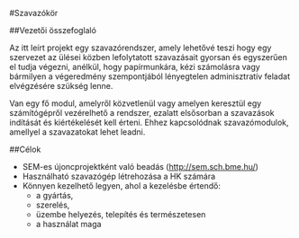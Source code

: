 #Szavazókör

##Vezetői összefoglaló

Az itt leírt projekt egy szavazórendszer, amely lehetővé teszi hogy egy szervezet az ülései közben lefolytatott szavazásait gyorsan és egyszerűen el tudja végezni, anélkül, hogy papírmunkára, kézi számolásra vagy bármilyen a végeredmény szempontjából lényegtelen adminisztratív feladat elvégzésére szükség lenne.

Van egy fő modul, amelyről közvetlenül vagy amelyen keresztül egy számítógépről vezérelhető a rendszer, ezalatt elsősorban a szavazások indítását és kiértékelését kell érteni. Ehhez kapcsolódnak szavazómodulok, amellyel a szavazatokat lehet leadni.

##Célok

- SEM-es újoncprojektként való beadás (http://sem.sch.bme.hu/)
- Használható szavazógép létrehozása a HK számára
- Könnyen kezelhető legyen, ahol a kezelésbe értendő:
  - a gyártás,
  - szerelés,
  - üzembe helyezés, telepítés és természetesen
  - a használat maga
